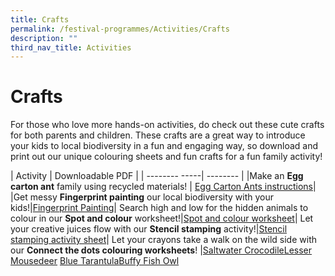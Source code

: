 ```yaml
---
title: Crafts
permalink: /festival-programmes/Activities/Crafts
description: ""
third_nav_title: Activities
---
```

# **Crafts**
For those who love more hands-on activities, do check out these cute crafts for both parents and children. These crafts are a great way to introduce your kids to local biodiversity in a fun and engaging way, so download and print out our unique colouring sheets and fun crafts for a fun family activity!



| Activity        | Downloadable PDF |
| -------- -----| -------- | 
|Make an **Egg carton ant** family using recycled materials! | [Egg Carton Ants instructions](/files/Crafts/Egg%20Carton%20Ants%20new.pdf)|
|Get messy **Fingerprint painting** our local biodiversity with your kids!|[Fingerprint Painting](/files/Crafts/Fingerprint%20painting.pdf)|
Search high and low for the hidden animals to colour in our **Spot and colour** worksheet!|[Spot and colour worksheet](/files/Crafts/Spot%20and%20colour%20me.pdf)|
Let your creative juices flow with our **Stencil stamping** activity!|[Stencil stamping activity sheet](/files/Crafts/Stencil%20stamping%20activity.pdf)|
Let your crayons take a walk on the wild side with our **Connect the dots colouring worksheets**! |[Saltwater Crocodile](/files/Crafts/worksheet%20-%20saltwater%20croc.pdf)[Lesser Mousedeer](/files/Crafts/worksheet%20-%20lesser%20mousedeer.pdf) [     Blue Tarantula](/files/Crafts/worksheet%20-%20blue%20tarantula.pdf)[Buffy Fish Owl](/files/Crafts/worksheet%20-%20buffy%20fish%20owl.pdf)
